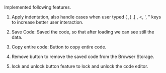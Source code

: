 Implemented following features.

1. Apply indentation, also handle cases when user typed ( ,{ ,[ , <, ', " keys to increase better user interaction.

2. Save Code: Saved the code, so that after loading we can see still the data.

3. Copy entire code: Button to copy entire code.

4. Remove button to remove the saved code from the Browser Storage.

5. lock and unlock button feature to lock and unlock the code editor.
